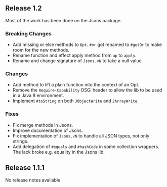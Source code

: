 Release 1.2
-----------

Most of the work has been done on the Jsons package.

### Breaking Changes

- Add missing or else methods to `Opt`.
  `#or` got renamed to `#getOr` to make room for the new methods.
- Rename function and effect apply method from `ap` to `apply`.
- Rename and change signature of `Jsons.vN` to take a null value.
     
### Changes

- Add method to lift a plain function into the context of an Opt.
- Remove the `Require-Capability` OSGi header to allow the lib to be used in a Java 8 environment.
- Implement `#toString` on both `JObjectWrite` and `JArrayWrite`.

### Fixes
     
- Fix merge methods in Jsons.
- Improve documentation of Jsons.
- Fix implementation of `Jsons.vN` to handle all JSON types, not only strings.
- Add delegation of `#equals` and `#hashCode` in some collection wrappers.
  The lack broke e.g. equality in the Jsons lib.  
   

Release 1.1.1
-------------

No release notes available



